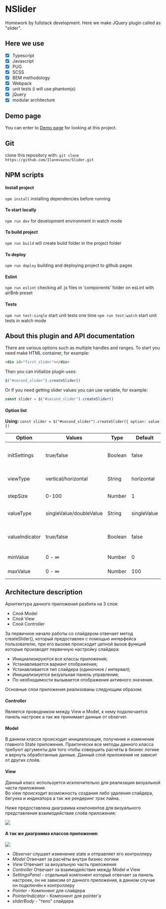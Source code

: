 # NSlider
Homework by fullstack development. Here we make JQuery plugin called as "slider".
## Here we use
- [x] Typescript
- [x] Javascript
- [x] PUG
- [x] SCSS
- [x] BEM methodology
- [x] Webpack
- [x] unit tests (i will use phantomjs)
- [x] jQuery
- [x] modular architecture

## Demo page
You can enter to [Demo page](https://ilanevazno.github.io/Slider/ "Demo page") for looking at this project.

## Git
clone this repository with:
```git clone https://github.com/Ilanevazno/Slider.git```

## NPM scripts

#### Install project
```npm install``` installing dependencies before running

#### To start locally 
```npm run dev``` for development environment in watch mode

#### To build project 
```npm run build``` will create build folder in the project folder

#### To deploy
```npm run deploy``` building and deploying project to github pages

#### Eslint
```npm run eslint``` checking all .js files in 'components' folder on esLint with airBnb preset

#### Tests
```npm run test:single``` start unit tests one time 
```npm run test:watch``` start unit tests in watch mode

## About this plugin and API documentation
There are various options such as multiple handles and ranges.
To start you need make HTML container, for example:
```html
<div id="first_slider"></div>
```
Then you can initialize plugin uses:
```javascript
$("#second_slider").createSlider() 
```
Or if you need getting slider values you can use variable, for example:
```javascript
const slider = $("#second_slider").createSlider() 
```

#### Option list
**Using:**  ``` const slider = $("#second_slider").createSlider({ option: value }) ```

| Option  | Values | Type | Default | Description |
| ------------- | ------------- | ------------- | ------------- | ------------- |
| initSettings  | true/false  | Boolean  | false  | Render settings panel in the HTML page  |
| viewType  | vertical/horizontal  | String  | horizontal  | Change slider view type  |
| stepSize  | 0-100  | Number  | 1  | Setting step size value  |
| valueType  | singleValue/doubleValue  | String  | singleValue  | Setting type of slider  |
| valueIndicator  | true/false  | Boolean  | false  | Getting value frame near pointer   |
| minValue  | 0 - ∞  | Number  | 0  | Set slider min value   |
| maxValue  | 0 -  ∞ | Number  | 100  | Set slider max value   |

## Architecture description

Архитектура данного приложения разбита на 3 слоя:
+ Слой Model
+ Слой View
+ Слой Controller

За первичное начало работы со слайдером отвечает метод createSlider(), который предоставлен с помощью интерфейса пользователю, при его вызове происходит цепной вызов функций которые производят первичную настройку слайдера:
+ Инициализируются все классы приложения;
+ Устанавливается вариант отображения;
+ Устанавливается тип слайдера (одиночное / интервал);
+ Инициализиуется визуальная панель управления;
+ По необходимости вызывается отображения активного значения.

Основные слои приложения реализованы следующим образом:

#### Controller

Является проводником между View и Model, к нему подключается панель настроек а так же принимает данные от observer.

#### Model

В данном классе происходит инициализация, получение и изменение главного State приложения.
Практически все методы данного класса требуют аргументы для того чтобы совершить расчёты в бизнес логике и вернуть обработанные данные.
Данный слой приложения не зависит от других слоёв.

#### View

Данный класс используется исключительно для реализации визуальной части приложения.  
Во view происходит возможность создания либо удаления слайдера, бегунка и индикатора а так же рендеринг трэк лайна. 

Ниже предоставлена диаграмма компонентов для визуального представления взаимодействия слоёв приложения:

![](https://i.ibb.co/b2WVMs8/simple-Diagram.jpg)

#### А так же диаграмма классов приложения:

![](https://i.ibb.co/MMLQzWC/second-Diagram.jpg)

+ *Observer* слушает изменение state и отправляет его контроллеру
+ *Model* Отвечает за расчёты внутри бизнес логики
+ *View* Отвечает за визуальную часть приложения
+ *Controller* Отвечает за взаимодействие между Model и View
+ *SettingsPanel* - отдельный компонент который отвечает за панель настроек, он не зависим от данного приложения, в данном случае он подключён к контроллеру
+ *Pointer* - Компонент для слайдера
+ *PointerIndicator* - Компонент для pointer'a
+ *sliderBody* - "тело" слайдера

